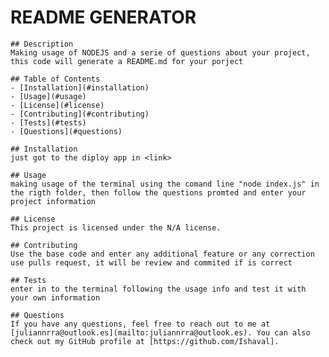 # README GENERATOR

    ## Description
    Making usage of NODEJS and a serie of questions about your project, this code will generate a README.md for your porject

    ## Table of Contents
    - [Installation](#installation)
    - [Usage](#usage)
    - [License](#license)
    - [Contributing](#contributing)
    - [Tests](#tests)
    - [Questions](#questions)

    ## Installation
    just got to the diploy app in <link>

    ## Usage
    making usage of the terminal using the comand line "node index.js" in the rigth folder, then follow the questions promted and enter your project information

    ## License
    This project is licensed under the N/A license.

    ## Contributing
    Use the base code and enter any additional feature or any correction use pulls request, it will be review and commited if is correct

    ## Tests
    enter in to the terminal following the usage info and test it with your own information

    ## Questions
    If you have any questions, feel free to reach out to me at [juliannrra@outlook.es](mailto:juliannrra@outlook.es). You can also check out my GitHub profile at [https://github.com/Ishaval].
